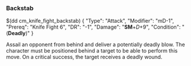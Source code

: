 ### Backstab

$(dd cm_knife_fight_backstab)
{ "Type": "Attack",
	"Modifier": "mD-1",
	"Prereq": "Knife Fight 6",
	"DR": "-1",
	"Damage": "__SM__+*D*+9",
	"Condition": "(__Deadly__)"
}

Assail an opponent from behind and deliver a potentially deadly blow.
The character must be positioned behind a target to be able to
perform this move. On a critical success, the target receives a deadly
wound.

